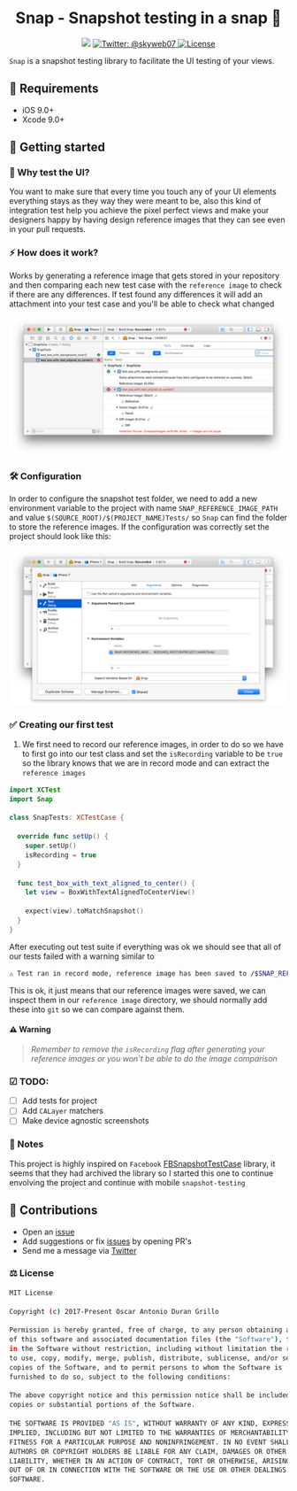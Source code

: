 <h1 align="center">Snap - Snapshot testing in a snap 🎨</h1>
<p align="center">
    <img src="https://img.shields.io/badge/Swift-4.0-orange.svg" />
    <a href="https://twitter.com/skyweb07">
        <img src="https://img.shields.io/badge/contact-@skyweb07-blue.svg?style=flat" alt="Twitter: @skyweb07" />
    </a>
    <a href="https://opensource.org/licenses/MIT">
      <img src="https://img.shields.io/badge/License-MIT-yellow.svg" alt="License" />
    </a>
</p>

`Snap` is a snapshot testing library to facilitate the UI testing of your views.

## 🤖 Requirements

* iOS 9.0+
* Xcode 9.0+


## 🚀 Getting started 

### 🎨 Why test the UI?
You want to make sure that every time you touch any of your UI elements everything stays as they way they were meant to be, also this kind of integration test help you achieve the pixel perfect views and make your designers happy by having design reference images that they can see even in your pull requests.

### ⚡️ How does it work?
Works by generating a reference image that gets stored in your repository and then comparing each new test case with the `reference image` to check if there are any differences. If test found any differences it will add an attachment into your test case and you'll be able to check what changed

![Project attachment](.art/xcode_attachment.png)
 
### 🛠 Configuration

In order to configure the snapshot test folder, we need to add a new environment variable to the project with name `SNAP_REFERENCE_IMAGE_PATH` and value `$(SOURCE_ROOT)/$(PROJECT_NAME)Tests/` so `Snap` can find the folder to store the reference images. If the configuration was correctly set the project should look like this:

![Project attachment](.art/xcode_project_environment_variable.png)

### ✅ Creating our first test 

1) We first need to record our reference images, in order to do so we have to first go into our test class and set the `isRecording` variable to be `true` so the library knows that we are in record mode and can extract the `reference images`

```swift
import XCTest
import Snap

class SnapTests: XCTestCase {
  
  override func setUp() {
    super.setUp()
    isRecording = true
  }

  func test_box_with_text_aligned_to_center() {
  	let view = BoxWithTextAlignedToCenterView()

  	expect(view).toMatchSnapshot()
  }
}
```

After executing out test suite if everything was ok we should see that all of our tests failed with a warning similar to

```bash
⚠️ Test ran in record mode, reference image has been saved to /$SNAP_REFERENCE_IMAGE_PATH/testcase.png, now remove `isRecording` in order to perform the snapshot comparison.

```

This is ok, it just means that our reference images were saved, we can inspect them in our `reference image` directory, we should normally add these into `git`  so we can compare against them. 

#### ⚠️ Warning
> *Remember to remove the `isRecording` flag after generating your reference images or you won't be able to do the image comparison*

### ☑ TODO:
* [ ] Add tests for project
* [ ] Add `CALayer` matchers
* [ ] Make device agnostic screenshots

### 📝 Notes

This project is highly inspired on `Facebook` [FBSnapshotTestCase](https://github.com/facebookarchive/ios-snapshot-test-case/) library, it seems that they had archived the library so I started this one to continue envolving the project and continue with mobile `snapshot-testing` 

## 😬 Contributions 
- Open an [issue](https://github.com/skyweb07/Snap/issues/new)
- Add suggestions or fix [issues](https://github.com/skyweb07/Snap/issues) by opening PR's
- Send me a message via [Twitter](https://twitter.com/skyweb07)

### ⚖ License
```bash
MIT License

Copyright (c) 2017-Present Oscar Antonio Duran Grillo

Permission is hereby granted, free of charge, to any person obtaining a copy
of this software and associated documentation files (the "Software"), to deal
in the Software without restriction, including without limitation the rights
to use, copy, modify, merge, publish, distribute, sublicense, and/or sell
copies of the Software, and to permit persons to whom the Software is
furnished to do so, subject to the following conditions:

The above copyright notice and this permission notice shall be included in all
copies or substantial portions of the Software.

THE SOFTWARE IS PROVIDED "AS IS", WITHOUT WARRANTY OF ANY KIND, EXPRESS OR
IMPLIED, INCLUDING BUT NOT LIMITED TO THE WARRANTIES OF MERCHANTABILITY,
FITNESS FOR A PARTICULAR PURPOSE AND NONINFRINGEMENT. IN NO EVENT SHALL THE
AUTHORS OR COPYRIGHT HOLDERS BE LIABLE FOR ANY CLAIM, DAMAGES OR OTHER
LIABILITY, WHETHER IN AN ACTION OF CONTRACT, TORT OR OTHERWISE, ARISING FROM,
OUT OF OR IN CONNECTION WITH THE SOFTWARE OR THE USE OR OTHER DEALINGS IN THE
SOFTWARE.
```